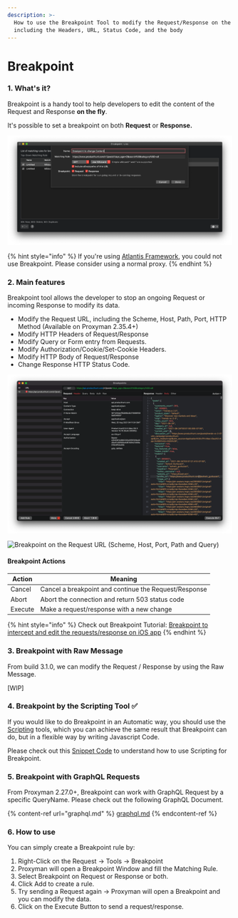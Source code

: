 ```yaml
---
description: >-
  How to use the Breakpoint Tool to modify the Request/Response on the fly,
  including the Headers, URL, Status Code, and the body
---
```


# Breakpoint

### 1. What's it?

Breakpoint is a handy tool to help developers to edit the content of the Request and Response **on the fly**.

It's possible to set a breakpoint on both **Request** or **Response.**

![](<../.gitbook/assets/Screen Shot 2020-08-12 at 11.39.46.png>)

{% hint style="info" %}
If you're using [Atlantis Framework](../atlantis/atlantis-for-ios.md), you could not use Breakpoint. Please consider using a normal proxy.
{% endhint %}

### 2. Main features

Breakpoint tool allows the developer to stop an ongoing Request or incoming Response to modify its data.

* Modify the Request URL, including the Scheme, Host, Path, Port, HTTP Method (Available on Proxyman 2.35.4+)
* Modify HTTP Headers of Request/Response
* Modify Query or Form entry from Requests.
* Modify Authorization/Cookie/Set-Cookie Headers.
* Modify HTTP Body  of Request/Response
* Change Response HTTP Status Code.

![Breakpoint on Response](<../.gitbook/assets/Screen Shot 2021-08-25 at 11.12.06.png>)

![Breakpoint on the Request URL (Scheme, Host, Port, Path and Query)](../.gitbook/assets/Screen\_Shot\_2021-12-20\_at\_15\_06\_05.png)

#### Breakpoint Actions

| Action  | Meaning                                               |
| ------- | ----------------------------------------------------- |
| Cancel  | Cancel a breakpoint and continue the Request/Response |
| Abort   | Abort the connection and return 503 status code       |
| Execute | Make a request/response with a new change             |

{% hint style="info" %}
Check out Breakpoint Tutorial: [Breakpoint to intercept and edit the requests/response on iOS app](https://proxyman.io/blog/2019/09/Use-Breakpoint-to-intercept-and-edit-request-response-on-iOS-app.html)
{% endhint %}

### 3. Breakpoint with Raw Message

From build 3.1.0, we can modify the Request / Response by using the Raw Message.

\[WIP]

### 4. Breakpoint by the Scripting Tool ✅&#x20;

If you would like to do Breakpoint in an Automatic way, you should use the [Scripting](../scripting/script.md#1-whats-it) tools, which you can achieve the same result that Breakpoint can do, but in a flexible way by writing Javascript Code.

Please check out this [Snippet Code](../scripting/snippet-code.md#2-common-on-request-and-response) to understand how to use Scripting for Breakpoint.

### 5. Breakpoint with GraphQL Requests

From Proxyman 2.27.0+, Breakpoint can work with GraphQL Request by a specific QueryName. Please check out the following GraphQL Document.

{% content-ref url="graphql.md" %}
[graphql.md](graphql.md)
{% endcontent-ref %}

### 6. How to use

You can simply create a Breakpoint rule by:

1. Right-Click on the Request -> Tools -> Breakpoint
2. Proxyman will open a Breakpoint Window and fill the Matching Rule.&#x20;
3. Select Breakpoint on Request or Response or both.
4. Click Add to create a rule.
5. Try sending a Request again -> Proxyman will open a Breakpoint and you can modify the data.
6. Click on the Execute Button to send a request/response.
